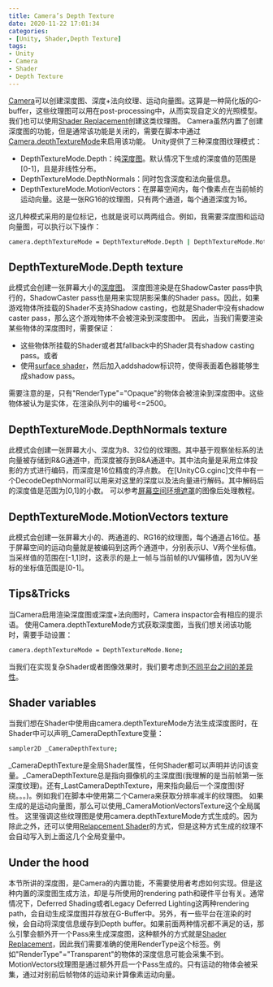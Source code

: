 ```yaml
---
title: Camera’s Depth Texture
date: 2020-11-22 17:01:34
categories:
- [Unity, Shader,Depth Texture]
tags:
- Unity
- Camera
- Shader
- Depth Texture
---
```

[Camera](https://docs.unity3d.com/Manual/class-Camera.html)可以创建深度图、深度+法向纹理、运动向量图。这算是一种简化版的G-buffer，这些纹理图可以用在post-processing中，从而实现自定义的光照模型。我们也可以使用[Shader Replacement](https://tyson-wu.github.io/myblog/2020/11/20/Rendering-with-Replaced-Shaders/)创建这类纹理图。
Camera虽然内置了创建深度图的功能，但是通常该功能是关闭的，需要在脚本中通过[Camera.depthTextureMode](https://docs.unity3d.com/ScriptReference/Camera-depthTextureMode.html)来启用该功能。
Unity提供了三种深度图纹理模式：
- DepthTextureMode.Depth：纯[深度图](https://docs.unity3d.com/Manual/SL-DepthTextures.html)。默认情况下生成的深度值的范围是[0-1]，且是非线性分布。
- DepthTextureMode.DepthNormals：同时包含深度和法向量信息。
- DepthTextureMode.MotionVectors：在屏幕空间内，每个像素点在当前帧的运动向量。这是一张RG16的纹理图，只有两个通道，每个通道深度为16。

这几种模式采用的是位标记，也就是说可以两两组合。例如，我需要深度图和运动向量图，可以执行以下操作：

``` bash
camera.depthTextureMode = DepthTextureMode.Depth | DepthTextureMode.MotionVectors;
```

## DepthTextureMode.Depth texture
此模式会创建一张屏幕大小的[深度图](https://docs.unity3d.com/Manual/SL-DepthTextures.html)。
深度图渲染是在ShadowCaster pass中执行的，ShadowCaster pass也是用来实现阴影采集的Shader pass。因此，如果游戏物体所挂载的Shader不支持Shadow casting，也就是Shader中没有shadow caster pass，那么这个游戏物体不会被渲染到深度图中。
因此，当我们需要渲染某些物体的深度图时，需要保证：
- 这些物体所挂载的Shader或者其fallback中的Shader具有shadow casting pass。或者
- 使用[surface shader](https://docs.unity3d.com/Manual/SL-SurfaceShaders.html)，然后加入addshadow标识符，使得表面着色器能够生成shadow pass。

需要注意的是，只有"RenderType"="Opaque"的物体会被渲染到深度图中。这些物体被认为是实体，在渲染队列中的编号<=2500。

## DepthTextureMode.DepthNormals texture
此模式会创建一张屏幕大小、深度为8、32位的纹理图。其中基于观察坐标系的法向量被存储到R&G通道中，而深度被存到B&A通道中。其中法向量是采用立体投影的方式进行编码，而深度是16位精度的浮点数。
在[UnityCG.cginc]文件中有一个DecodeDepthNormal可以用来对这里的深度以及法向量进行解码。其中解码后的深度值是范围为[0,1]的小数。
可以参考[屏幕空间环境遮罩](https://docs.unity3d.com/Manual/PostProcessing-AmbientOcclusion.html)的图像后处理教程。

## DepthTextureMode.MotionVectors texture
此模式会创建一张屏幕大小的、两通道的、RG16的纹理图，每个通道占16位。基于屏幕空间的运动向量就是被编码到这两个通道中，分别表示U、V两个坐标值。
当采样值的范围在[-1,1]时，这表示的是上一帧与当前帧的UV偏移值，因为UV坐标的坐标值范围是[0-1]。

## Tips&Tricks
当Camera启用渲染深度图或深度+法向图时，Camera inspactor会有相应的提示语。
使用Camera.depthTextureMode方式获取深度图，当我们想关闭该功能时，需要手动设置：
``` bash
camera.depthTextureMode = DepthTextureMode.None;
```
当我们在实现复杂Shader或者图像效果时，我们要考虑到[不同平台之间的差异性](https://docs.unity3d.com/Manual/SL-PlatformDifferences.html)。

## Shader variables
当我们想在Shader中使用由camera.depthTextureMode方法生成深度图时，在Shader中可以声明_CameraDepthTexture变量：
``` bash
sampler2D _CameraDepthTexture;
```
_CameraDepthTexture是全局Shader属性，任何Shader都可以声明并访问该变量。_CameraDepthTexture总是指向摄像机的主深度图(我理解的是当前帧第一张深度纹理)。还有_LastCameraDepthTexture，用来指向最后一个深度图(好绕。。。)。例如我们在脚本中使用第二个Camera来获取分辨率减半的纹理图。
如果生成的是运动向量图，那么可以使用_CameraMotionVectorsTexture这个全局属性。
这里强调这些纹理图是使用camera.depthTextureMode方式生成的。因为除此之外，还可以使用[Relapcement Shader](/_posts/Rendering-with-Replaced-Shaders.md)的方式，但是这种方式生成的纹理不会自动写入到上面这几个全局变量中。

## Under the hood
本节所讲的深度图，是Camera的内置功能，不需要使用者考虑如何实现。但是这种内置的深度图生成方法，却是与所使用的rendering path和硬件平台有关。通常情况下，Deferred Shading或者Legacy Deferred Lighting这两种rendering path，会自动生成深度图并存放在G-Buffer中。另外，有一些平台在渲染的时候，会自动将深度信息缓存到Depth buffer。如果前面两种情况都不满足的话，那么引擎会额外开一个Pass来生成深度图，这种额外的方式就是[Shader Replacement](https://docs.unity3d.com/Manual/SL-ShaderReplacement.html)，因此我们需要准确的使用RenderType这个标签。例如"RenderType"="Transparent"的物体的深度信息可能会采集不到。
MotionVectors纹理图是通过额外开启一个Pass生成的。只有运动的物体会被采集，通过对别前后帧物体的运动来计算像素运动向量。